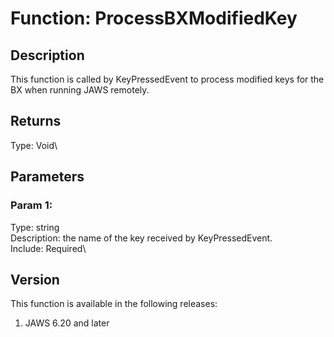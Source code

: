 # Function: ProcessBXModifiedKey

## Description

This function is called by KeyPressedEvent to process modified keys for
the BX when running JAWS remotely.

## Returns

Type: Void\

## Parameters

### Param 1:

Type: string\
Description: the name of the key received by KeyPressedEvent.\
Include: Required\

## Version

This function is available in the following releases:

1.  JAWS 6.20 and later

